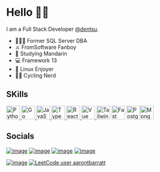 # Hello 👋🏻

I am a Full Stack Developer [@dentsu](https://www.dentsu.com/). 

- 👨🏻‍💻 Former SQL Server DBA
- ⚔️️ FromSoftware Fanboy
- 🐉 Studying Mandarin
- 💻 Framework 13
- 🐧 Linux Enjoyer
- 🚴🏻️ Cycling Nerd

## SKills

<a href="https://www.python.org/" target="_blank" rel="noreferrer"><img src="https://raw.githubusercontent.com/danielcranney/readme-generator/main/public/icons/skills/python-colored.svg" width="36" height="36" alt="Python" /> </a><a href="https://go.dev/doc/" target="_blank" rel="noreferrer"><img src="https://raw.githubusercontent.com/danielcranney/readme-generator/main/public/icons/skills/go-colored.svg" width="36" height="36" alt="Go" /> </a><a href="https://developer.mozilla.org/en-US/docs/Web/JavaScript" target="_blank" rel="noreferrer"><img src="https://raw.githubusercontent.com/danielcranney/readme-generator/main/public/icons/skills/javascript-colored.svg" width="36" height="36" alt="JavaScript" /> </a><a href="https://www.typescriptlang.org/" target="_blank" rel="noreferrer"><img src="https://raw.githubusercontent.com/danielcranney/readme-generator/main/public/icons/skills/typescript-colored.svg" width="36" height="36" alt="TypeScript" /> </a><a href="https://reactjs.org/" target="_blank" rel="noreferrer"><img src="https://raw.githubusercontent.com/danielcranney/readme-generator/main/public/icons/skills/react-colored.svg" width="36" height="36" alt="React" /> </a><a href="https://vuejs.org/" target="_blank" rel="noreferrer"><img src="https://raw.githubusercontent.com/danielcranney/readme-generator/main/public/icons/skills/vuejs-colored.svg" width="36" height="36" alt="Vue" /> </a><a href="https://tailwindcss.com/" target="_blank" rel="noreferrer"><img src="https://raw.githubusercontent.com/danielcranney/readme-generator/main/public/icons/skills/tailwindcss-colored.svg" width="36" height="36" alt="TailwindCSS" /></a> <a href="https://fastapi.tiangolo.com/" target="_blank" rel="noreferrer"><img src="https://raw.githubusercontent.com/danielcranney/readme-generator/main/public/icons/skills/fastapi-colored.svg" width="36" height="36" alt="Fast API" /></a> <a href="https://www.postgresql.org/" target="_blank" rel="noreferrer"><img src="https://raw.githubusercontent.com/danielcranney/readme-generator/main/public/icons/skills/postgresql-colored.svg" width="36" height="36" alt="PostgreSQL" /></a><a href="https://www.mongodb.com/" target="_blank" rel="noreferrer"><img src="https://raw.githubusercontent.com/danielcranney/readme-generator/main/public/icons/skills/mongodb-colored.svg" width="36" height="36" alt="MongoDB" /></a>

## Socials

[![image](https://img.shields.io/badge/LinkedIn-0077B5?style=for-the-badge&logo=linkedin&logoColor=white)](https://www.linkedin.com/in/aaron-barratt/) [![image](https://img.shields.io/badge/GitHub-100000?style=for-the-badge&logo=github&logoColor=white)](https://github.com/aarontbarratt) [![image](https://img.shields.io/badge/Twitter-1DA1F2?style=for-the-badge&logo=twitter&logoColor=white)](https://twitter.com/aarontbarratt) [![image](https://img.shields.io/badge/Instagram-E4405F?style=for-the-badge&logo=instagram&logoColor=white)](https://www.instagram.com/aarontbarratt/) 

[![image](https://www.codewars.com/users/BanAaron/badges/small)](https://www.codewars.com/users/BanAaron/stats) [![LeetCode user aarontbarratt](https://img.shields.io/badge/dynamic/json?style=for-the-badge&labelColor=black&color=%23ffa116&label=Solved&query=solved&url=https%3A%2F%2Fleetcode-badge.vercel.app%2Fapi%2Fusers%2Faarontbarratt&logo=leetcode&logoColor=yellow)](https://leetcode.com/aarontbarratt/)
